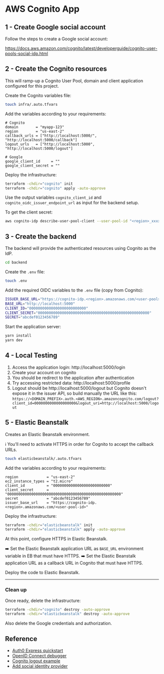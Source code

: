 # AWS Cognito App

## 1 - Create Google social account

Follow the steps to create a Google social account:

https://docs.aws.amazon.com/cognito/latest/developerguide/cognito-user-pools-social-idp.html

## 2 - Create the Cognito resources

This will ramp-up a Cognito User Pool, domain and client application configured for this project.

Create the Cognito variables file:

```sh
touch infra/.auto.tfvars
```

Add the variables according to your requirements:

```hcl
# Cognito
domain        = "myapp-123"
region        = "us-east-2"
callback_urls = ["http://localhost:5000/", "http://localhost:5000/callback"]
logout_urls   = ["http://localhost:5000", "http://localhost:5000/logout"]

# Google
google_client_id     = ""
google_client_secret = ""
```

Deploy the infrastructure:

```sh
terraform -chdir="cognito" init
terraform -chdir="cognito" apply -auto-approve
```

Use the output variables `cognito_client_id` and `cognito_oidc_issuer_endpoint_url` as input for the backend setup.

To get the client secret:

```sh
aws cognito-idp describe-user-pool-client --user-pool-id "<region>_xxxxxxxxx" --client-id "00000000000000000000000000"
```

## 3 - Create the backend

The backend will provide the authenticated resources using Cognito as the IdP.

```sh
cd backend
```

Create the `.env` file:

```sh
touch .env
```

Add the required OIDC variables to the `.env` file (copy from Cognito):

```sh
ISSUER_BASE_URL="https://cognito-idp.<region>.amazonaws.com/<user-pool>/"
BASE_URL="http://localhost:5000"
CLIENT_ID="00000000000000000000000000"
CLIENT_SECRET="000000000000000000000000000000000000000000000000000"
SECRET="abcdef0123456789"
```

Start the application server:

```sh
yarn install
yarn dev
```

## 4 - Local Testing

1. Access the application login: http://localhost:5000/login
2. Create your account on cognito
3. You should be redirect to the application after authentication
4. Try accessing restricted data: http://localhost:5000/profile
4. Logout should be http://localhost:5000/logout but Cognito doesn't expose it in the issuer API, so build manually the URL like this: `https://<DOMAIN_PREFIX>.auth.<AWS_REGION>.amazoncognito.com/logout?client_id=0000000000000000000&logout_uri=http://localhost:5000/logout`

## 5 - Elastic Beanstalk

Creates an Elastic Beanstalk environment.

ℹ️ You'll need to activate HTTPS in order for Cognito to accept the callback URLs.

```sh
touch elasticbeanstalk/.auto.tfvars
```

Add the variables according to your requirements:

```hcl
region             = "us-east-2"
ec2_instance_types = "t2.micro"
client_id          = "00000000000000000000000000"
client_secret      = "0000000000000000000000000000000000000000000000000000"
secret             = "abcdef0123456789"
issuer_base_url    = "https://cognito-idp.<region>.amazonaws.com/<user-pool-id>"
```

Deploy the infrastructure:

```sh
terraform -chdir="elasticbeanstalk" init
terraform -chdir="elasticbeanstalk" apply -auto-approve
```

At this point, configure HTTPS in Elastic Beanstalk.

➡️ Set the Elastic Beanstalk application URL as `BASE_URL` environment variable in EB that must have HTTPS.
➡️ Set the Elastic Beanstalk application URL as a callback URL in Cognito that must have HTTPS.

Deploy the code to Elastic Beanstalk.

---
### Clean up

Once ready, delete the infrastructure:

```sh
terraform -chdir="cognito" destroy -auto-approve
terraform -chdir="elasticbeanstalk" destroy -auto-approve
```

Also delete the Google credentials and authorization.

## Reference

- [Auth0 Express quickstart](https://auth0.com/docs/quickstart/webapp/express)
- [OpenID Connect debugger](https://oidcdebugger.com/)
- [Cognito logout example](https://rieckpil.de/oidc-logout-with-aws-cognito-and-spring-security/)
- [Add social identity provider](https://docs.aws.amazon.com/cognito/latest/developerguide/cognito-user-pools-social-idp.html)
